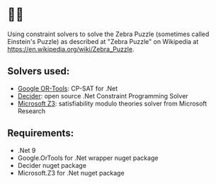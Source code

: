 # :cup_with_straw::zebra:

Using constraint solvers to solve the Zebra Puzzle (sometimes called Einstein's Puzzle) as described at "Zebra Puzzle" on Wikipedia at https://en.wikipedia.org/wiki/Zebra_Puzzle.

## Solvers used:
* [Google OR-Tools](https://developers.google.com/optimization): CP-SAT for .Net
* [Decider](https://github.com/lifebeyondfife/Decider): open source .Net Constraint Programming Solver
* [Microsoft Z3](https://github.com/z3prover/z3?tab=readme-ov-file#z3-bindings): satisfiability modulo theories solver from Microsoft Research

## Requirements:
* .Net 9
* Google.OrTools for .Net wrapper nuget package
* Decider nuget package
* Microsoft.Z3 for .Net nuget package

 
